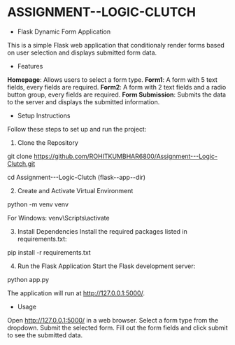 # ASSIGNMENT--LOGIC-CLUTCH

- Flask Dynamic Form Application 

This is a simple Flask web application that conditionaly render forms based on user
selection and displays submitted form data.

- Features

 **Homepage**: Allows users to select a form type.
 **Form1**: A form with 5 text fields, every fields are required.
 **Form2**: A form with 2 text fields and a radio button group, every fields are required.
 **Form Submission**: Submits the data to the server and displays the submitted information.


- Setup Instructions 

Follow these steps to set up and run the project:


 1. Clone the Repository 

git clone https://github.com/ROHITKUMBHAR6800/Assignment---Logic-Clutch.git

cd Assignment---Logic-Clutch   (flask--app--dir)


 2. Create and Activate Virtual Environment 

python -m venv venv

For Windows:
venv\Scripts\activate


 3. Install Dependencies 
Install the required packages listed in requirements.txt:

pip install -r requirements.txt


 4. Run the Flask Application 
Start the Flask development server:

python app.py

The application will run at http://127.0.0.1:5000/.


- Usage 

Open http://127.0.0.1:5000/ in a web browser.
Select a form type from the dropdown.
Submit the selected form.
Fill out the form fields and click submit to see the submitted data.
